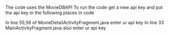 The code uses the MovieDBAPI
To run the code get a new api key and put the api key in the following places in code

In line 55,56 of MovieDetailActivityFragment.java enter ur api key
In line 33 MainActivityFragment.java also enter ur api key
